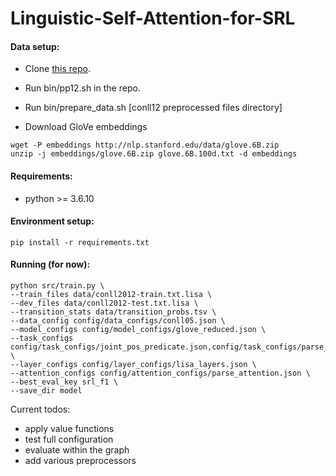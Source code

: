 # Linguistic-Self-Attention-for-SRL


#### Data setup:

- Clone [this repo](https://github.com/iesl/conll2012-preprocess-parsing/tree/master/bin).

- Run bin/pp12.sh in the repo.

- Run bin/prepare_data.sh [conll12 preprocessed files directory] 

- Download GloVe embeddings
```
wget -P embeddings http://nlp.stanford.edu/data/glove.6B.zip
unzip -j embeddings/glove.6B.zip glove.6B.100d.txt -d embeddings
```

#### Requirements:
- python >= 3.6.10


#### Environment setup:

```
pip install -r requirements.txt
```

#### Running (for now):

```
python src/train.py \
--train_files data/conll2012-train.txt.lisa \
--dev_files data/conll2012-test.txt.lisa \
--transition_stats data/transition_probs.tsv \
--data_config config/data_configs/conll05.json \
--model_configs config/model_configs/glove_reduced.json \
--task_configs config/task_configs/joint_pos_predicate.json,config/task_configs/parse_heads.json,config/task_configs/parse_labels.json,config/task_configs/srl.json \
--layer_configs config/layer_configs/lisa_layers.json \
--attention_configs config/attention_configs/parse_attention.json \
--best_eval_key srl_f1 \
--save_dir model 
```

Current todos:
- apply value functions
- test full configuration
- evaluate within the graph
- add various preprocessors
